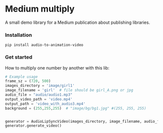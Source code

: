 # Medium multiply
A small demo library for a Medium publication about publishing libraries.

### Installation
```
pip install audio-to-animation-video
```

### Get started
How to multiply one number by another with this lib:

```Python
# Example usage
frame_sz = (720, 500)
images_directory = 'image/girl1'
image_filename = 'girl'  # file should be girl_A.png or jpg
audio_file = "audio/audio1.mp3"
output_video_path = 'video.mp4'
output_path = 'video_with_audio3.mp4'
background = (255,255,255)  # "image/bg/bg1.jpg" #(255, 255, 255)


generator = AudioLipSyncVideo(images_directory, image_filename, audio_file, output_video_path, output_path, frame_sz, background)
generator.generate_video()
```